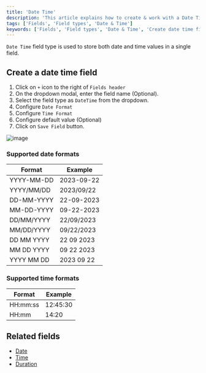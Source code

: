 ```yaml
---
title: 'Date Time'
description: 'This article explains how to create & work with a Date Time field.'
tags: ['Fields', 'Field types', 'Date & Time']
keywords: ['Fields', 'Field types', 'Date & Time', 'Create date time field']
---
```



`Date Time` field type is used to store both date and time values in a single field.

## Create a date time field
1. Click on `+` icon to the right of `Fields header`
2. On the dropdown modal, enter the field name (Optional).
3. Select the field type as `DateTime` from the dropdown.
4. Configure `Date Format`
5. Configure `Time Format`
6. Configure default value (Optional)
7. Click on `Save Field` button.

![image](/img/v2/fields/types/datetime.png)

### Supported date formats
| Format       | Example      |
|--------------|--------------|
| YYYY-MM-DD   | 2023-09-22   |
| YYYY/MM/DD   | 2023/09/22   |
| DD-MM-YYYY   | 22-09-2023   |
| MM-DD-YYYY   | 09-22-2023   |
| DD/MM/YYYY   | 22/09/2023   |
| MM/DD/YYYY   | 09/22/2023   |
| DD MM YYYY   | 22 09 2023   |
| MM DD YYYY   | 09 22 2023   |
| YYYY MM DD   | 2023 09 22   |


### Supported time formats
| Format    | Example    |
|-----------|------------|
| HH:mm:ss  | 12:45:30   |
| HH:mm     | 14:20      |

## Related fields
- [Date](020.date.md)
- [Time](030.time.md)
- [Duration](040.duration.md)